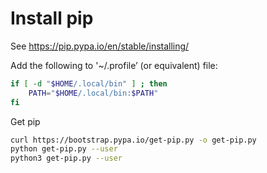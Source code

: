 # Install pip

See https://pip.pypa.io/en/stable/installing/

Add the following to '~/.profile’ (or equivalent) file:

```bash
if [ -d "$HOME/.local/bin" ] ; then
    PATH="$HOME/.local/bin:$PATH"
fi
```

Get pip

```bash
curl https://bootstrap.pypa.io/get-pip.py -o get-pip.py
python get-pip.py --user
python3 get-pip.py --user
```
